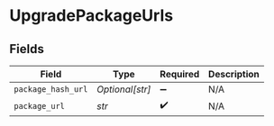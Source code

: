 # UpgradePackageUrls


## Fields

| Field              | Type               | Required           | Description        |
| ------------------ | ------------------ | ------------------ | ------------------ |
| `package_hash_url` | *Optional[str]*    | :heavy_minus_sign: | N/A                |
| `package_url`      | *str*              | :heavy_check_mark: | N/A                |